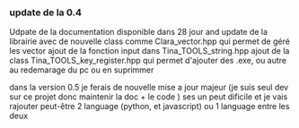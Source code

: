 ### update de la 0.4
Udpate de la documentation disponible dans 28 jour 
and update de la librairie avec de nouvelle class 
comme Clara_vector.hpp qui permet de géré les vector 
ajout de la fonction input dans Tina_TOOLS_string.hpp 
ajout de la class Tina_TOOLS_key_register.hpp qui permet d'ajouter des .exe, ou autre 
au redemarage du pc ou en suprimmer

dans la version 0.5 je ferais de nouvelle mise a jour majeur (je suis seul dev sur ce projet donc maintenir la doc + le code )
ses un peut dificile et je vais rajouter peut-être 2 language (python, et javascript) ou 1 language entre les deux